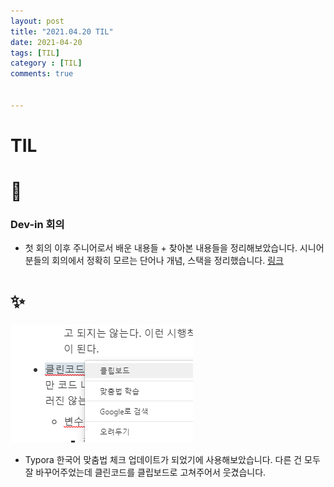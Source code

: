 ```yaml
---
layout: post
title: "2021.04.20 TIL"
date: 2021-04-20
tags: [TIL]
category : [TIL]
comments: true


---
```


# TIL

# 🎉

### Dev-in 회의

- 첫 회의 이후 주니어로서 배운 내용들 + 찾아본 내용들을 정리해보았습니다. 시니어 분들의 회의에서 정확히 모르는 단어나 개념, 스택을 정리했습니다. [링크](https://joomal.github.io//210417junior/)



# ✨

![image-20210420185042113](../assets/img/image-20210420185042113.png)

- Typora 한국어 맞춤법 체크 업데이트가 되었기에 사용해보았습니다. 다른 건 모두 잘 바꾸어주었는데 클린코드를 클립보드로 고쳐주어서 웃겼습니다.

